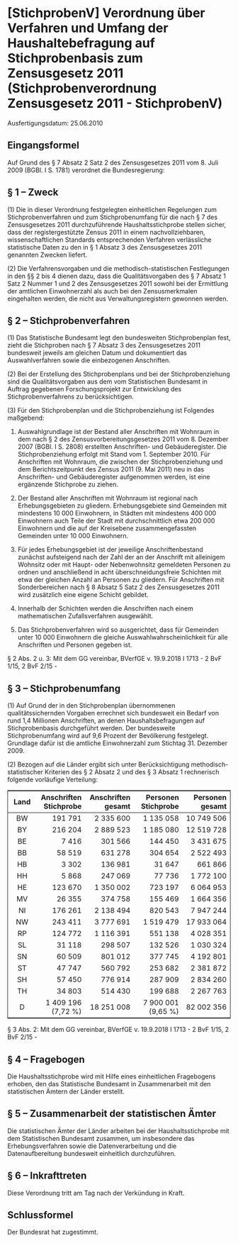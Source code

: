 # [StichprobenV] Verordnung über Verfahren und Umfang der Haushaltebefragung auf Stichprobenbasis zum Zensusgesetz 2011  (Stichprobenverordnung Zensusgesetz 2011 - StichprobenV)

Ausfertigungsdatum: 25.06.2010

 

## Eingangsformel

Auf Grund des § 7 Absatz 2 Satz 2 des Zensusgesetzes 2011 vom 8. Juli 2009 (BGBl. I S. 1781) verordnet die Bundesregierung:


## § 1 – Zweck

(1) Die in dieser Verordnung festgelegten einheitlichen Regelungen zum Stichprobenverfahren und zum Stichprobenumfang für die nach § 7 des Zensusgesetzes 2011 durchzuführende Haushaltsstichprobe stellen sicher, dass der registergestützte Zensus 2011 in einem nachvollziehbaren, wissenschaftlichen Standards entsprechenden Verfahren verlässliche statistische Daten zu den in § 1 Absatz 3 des Zensusgesetzes 2011 genannten Zwecken liefert.

(2) Die Verfahrensvorgaben und die methodisch-statistischen Festlegungen in den §§ 2 bis 4 dienen dazu, dass die Qualitätsvorgaben des § 7 Absatz 1 Satz 2 Nummer 1 und 2 des Zensusgesetzes 2011 sowohl bei der Ermittlung der amtlichen Einwohnerzahl als auch bei den Zensusmerkmalen eingehalten werden, die nicht aus Verwaltungsregistern gewonnen werden.


## § 2 – Stichprobenverfahren

(1) Das Statistische Bundesamt legt den bundesweiten Stichprobenplan fest, zieht die Stichproben nach § 7 Absatz 3 des Zensusgesetzes 2011 bundesweit jeweils am gleichen Datum und dokumentiert das Auswahlverfahren sowie die einbezogenen Anschriften.

(2) Bei der Erstellung des Stichprobenplans und bei der Stichprobenziehung sind die Qualitätsvorgaben aus dem vom Statistischen Bundesamt in Auftrag gegebenen Forschungsprojekt zur Entwicklung des Stichprobenverfahrens zu berücksichtigen.

(3) Für den Stichprobenplan und die Stichprobenziehung ist Folgendes maßgebend:

1. Auswahlgrundlage ist der Bestand aller Anschriften mit Wohnraum in dem nach § 2 des Zensusvorbereitungsgesetzes 2011 vom 8. Dezember 2007 (BGBl. I S. 2808) erstellten Anschriften- und Gebäuderegister. Die Stichprobenziehung erfolgt mit Stand vom 1. September 2010. Für Anschriften mit Wohnraum, die zwischen der Stichprobenziehung und dem Berichtszeitpunkt des Zensus 2011 (9. Mai 2011) neu in das Anschriften- und Gebäuderegister aufgenommen werden, ist eine ergänzende Stichprobe zu ziehen.

2. Der Bestand aller Anschriften mit Wohnraum ist regional nach Erhebungsgebieten zu gliedern. Erhebungsgebiete sind Gemeinden mit mindestens 10 000 Einwohnern, in Städten mit mindestens 400 000 Einwohnern auch Teile der Stadt mit durchschnittlich etwa 200 000 Einwohnern und die auf der Kreisebene zusammengefassten Gemeinden unter 10 000 Einwohnern.

3. Für jedes Erhebungsgebiet ist der jeweilige Anschriftenbestand zunächst aufsteigend nach der Zahl der an der Anschrift mit alleinigem Wohnsitz oder mit Haupt- oder Nebenwohnsitz gemeldeten Personen zu ordnen und anschließend in acht überschneidungsfreie Schichten mit etwa der gleichen Anzahl an Personen zu gliedern. Für Anschriften mit Sonderbereichen nach § 8 Absatz 5 Satz 2 des Zensusgesetzes 2011 wird zusätzlich eine eigene Schicht gebildet.

4. Innerhalb der Schichten werden die Anschriften nach einem mathematischen Zufallsverfahren ausgewählt.

5. Das Stichprobenverfahren wird so ausgerichtet, dass für Gemeinden unter 10 000 Einwohnern die gleiche Auswahlwahrscheinlichkeit für alle Anschriften und Personen gegeben ist.

§ 2 Abs. 2 u. 3: Mit dem GG vereinbar, BVerfGE v. 19.9.2018 I 1713 - 2 BvF 1/15, 2 BvF 2/15 -


## § 3 – Stichprobenumfang

(1) Auf Grund der in den Stichprobenplan übernommenen qualitätssichernden Vorgaben errechnet sich bundesweit ein Bedarf von rund 1,4 Millionen Anschriften, an denen Haushaltsbefragungen auf Stichprobenbasis durchgeführt werden. Der bundesweite Stichprobenumfang wird auf 9,6 Prozent der Bevölkerung festgelegt. Grundlage dafür ist die amtliche Einwohnerzahl zum Stichtag 31. Dezember 2009.

(2) Bezogen auf die Länder ergibt sich unter Berücksichtigung methodisch-statistischer Kriterien des § 2 Absatz 2 und des § 3 Absatz 1 rechnerisch folgende vorläufige Verteilung:

<table width="100%" style="border-collapse: collapse;border-top: 0.5pt solid ; border-bottom: 0.5pt solid ; border-left: 0.5pt solid ; border-right: 0.5pt solid ; "><colgroup><col style="width: 13%" /><col style="width: 22%" /><col style="width: 22%" /><col style="width: 22%" /><col style="width: 22%" /></colgroup><thead><tr class="header"><th style="text-align: center;">Land</th><th style="text-align: right;">Anschriften<br />
Stichprobe</th><th style="text-align: right;">Anschriften<br />
gesamt</th><th style="text-align: right;">Personen<br />
Stichprobe</th><th style="text-align: right;">Personen<br />
gesamt</th></tr></thead><tbody><tr class="odd"><td style="text-align: center;">BW</td><td style="text-align: right;">191 791</td><td style="text-align: right;">2 335 600</td><td style="text-align: right;">1 135 058</td><td style="text-align: right;">10 749 506</td></tr><tr class="even"><td style="text-align: center;">BY</td><td style="text-align: right;">216 204</td><td style="text-align: right;">2 889 523</td><td style="text-align: right;">1 185 080</td><td style="text-align: right;">12 519 728</td></tr><tr class="odd"><td style="text-align: center;">BE</td><td style="text-align: right;">7 416</td><td style="text-align: right;">301 566</td><td style="text-align: right;">144 450</td><td style="text-align: right;">3 431 675</td></tr><tr class="even"><td style="text-align: center;">BB</td><td style="text-align: right;">58 519</td><td style="text-align: right;">631 278</td><td style="text-align: right;">304 654</td><td style="text-align: right;">2 522 493</td></tr><tr class="odd"><td style="text-align: center;">HB</td><td style="text-align: right;">3 302</td><td style="text-align: right;">136 981</td><td style="text-align: right;">31 647</td><td style="text-align: right;">661 866</td></tr><tr class="even"><td style="text-align: center;">HH</td><td style="text-align: right;">5 868</td><td style="text-align: right;">247 069</td><td style="text-align: right;">77 736</td><td style="text-align: right;">1 772 100</td></tr><tr class="odd"><td style="text-align: center;">HE</td><td style="text-align: right;">123 670</td><td style="text-align: right;">1 350 002</td><td style="text-align: right;">723 197</td><td style="text-align: right;">6 064 953</td></tr><tr class="even"><td style="text-align: center;">MV</td><td style="text-align: right;">26 355</td><td style="text-align: right;">374 758</td><td style="text-align: right;">155 469</td><td style="text-align: right;">1 664 356</td></tr><tr class="odd"><td style="text-align: center;">NI</td><td style="text-align: right;">176 261</td><td style="text-align: right;">2 138 494</td><td style="text-align: right;">820 543</td><td style="text-align: right;">7 947 244</td></tr><tr class="even"><td style="text-align: center;">NW</td><td style="text-align: right;">243 411</td><td style="text-align: right;">3 777 691</td><td style="text-align: right;">1 519 479</td><td style="text-align: right;">17 933 064</td></tr><tr class="odd"><td style="text-align: center;">RP</td><td style="text-align: right;">124 772</td><td style="text-align: right;">1 116 391</td><td style="text-align: right;">551 138</td><td style="text-align: right;">4 028 351</td></tr><tr class="even"><td style="text-align: center;">SL</td><td style="text-align: right;">31 118</td><td style="text-align: right;">298 507</td><td style="text-align: right;">132 526</td><td style="text-align: right;">1 030 324</td></tr><tr class="odd"><td style="text-align: center;">SN</td><td style="text-align: right;">60 509</td><td style="text-align: right;">801 012</td><td style="text-align: right;">377 745</td><td style="text-align: right;">4 192 801</td></tr><tr class="even"><td style="text-align: center;">ST</td><td style="text-align: right;">47 747</td><td style="text-align: right;">560 792</td><td style="text-align: right;">253 682</td><td style="text-align: right;">2 381 872</td></tr><tr class="odd"><td style="text-align: center;">SH</td><td style="text-align: right;">57 450</td><td style="text-align: right;">776 914</td><td style="text-align: right;">287 909</td><td style="text-align: right;">2 834 260</td></tr><tr class="even"><td style="text-align: center;">TH</td><td style="text-align: right;">34 803</td><td style="text-align: right;">514 430</td><td style="text-align: right;">199 688</td><td style="text-align: right;">2 267 763</td></tr><tr class="odd"><td style="text-align: center;">D</td><td style="text-align: right;">1 409 196<br />
(7,72 %)</td><td style="text-align: right;">18 251 008</td><td style="text-align: right;">7 900 001<br />
(9,65 %)</td><td style="text-align: right;">82 002 356</td></tr></tbody></table>

§ 3 Abs. 2: Mit dem GG vereinbar, BVerfGE v. 19.9.2018 I 1713 - 2 BvF 1/15, 2 BvF 2/15 -


## § 4 – Fragebogen

Die Haushaltsstichprobe wird mit Hilfe eines einheitlichen Fragebogens erhoben, den das Statistische Bundesamt in Zusammenarbeit mit den statistischen Ämtern der Länder erstellt.


## § 5 – Zusammenarbeit der statistischen Ämter

Die statistischen Ämter der Länder arbeiten bei der Haushaltsstichprobe mit dem Statistischen Bundesamt zusammen, um insbesondere das Erhebungsverfahren sowie die Datenverarbeitung und die Datenaufbereitung bundesweit einheitlich durchzuführen.


## § 6 – Inkrafttreten

Diese Verordnung tritt am Tag nach der Verkündung in Kraft.


## Schlussformel

Der Bundesrat hat zugestimmt.
